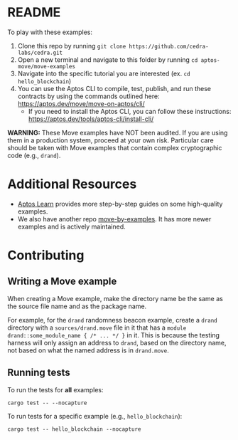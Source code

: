 # README

To play with these examples:
1. Clone this repo by running `git clone https://github.com/cedra-labs/cedra.git`
2. Open a new terminal and navigate to this folder by running `cd aptos-move/move-examples`
3. Navigate into the specific tutorial you are interested (ex. `cd hello_blockchain`)
4. You can use the Aptos CLI to compile, test, publish, and run these contracts by using the commands outlined here: https://aptos.dev/move/move-on-aptos/cli/
     - If you need to install the Aptos CLI, you can follow these instructions: https://aptos.dev/tools/aptos-cli/install-cli/

**WARNING:** These Move examples have NOT been audited. If you are using them in a production system, proceed at your own risk.
Particular care should be taken with Move examples that contain complex cryptographic code (e.g., `drand`).

# Additional Resources

-  [Aptos Learn](https://learn.aptoslabs.com/code-examples/) provides more step-by-step guides on some high-quality examples. 
- We also have another repo [move-by-examples](https://github.com/aptos-labs/move-by-examples). It has more newer examples and is actively maintained.

# Contributing

## Writing a Move example

When creating a Move example, make the directory name be the same as the source file name and as the package name.

For example, for the `drand` randomness beacon example, create a `drand` directory with a `sources/drand.move` file in it that has a `module drand::some_module_name { /* ... */ }` in it.
This is because the testing harness will only assign an address to `drand`, based on the directory name, not based on what the named address is in `drand.move`.

## Running tests

To run the tests for **all** examples:

```
cargo test -- --nocapture
```

To run tests for a specific example (e.g., `hello_blockchain`):

```
cargo test -- hello_blockchain --nocapture
```
